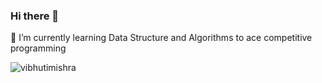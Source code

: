 ### Hi there 👋
🌱 I’m currently learning Data Structure and Algorithms to ace competitive programming
<p align="left"> <img src="https://github-readme-stats.vercel.app/api?username=vibhutimishra&show_icons=true&hide=stars&count_private=true&theme=buefy" alt="vibhutimishra" /> </p>  

<!--
**vibhutimishra/vibhutimishra** is a ✨ _special_ ✨ repository because its `README.md` (this file) appears on your GitHub profile.

Here are some ideas to get you started:

- 🔭 I’m currently working on ...
- 🌱 I’m currently learning ...
- 👯 I’m looking to collaborate on ...
- 🤔 I’m looking for help with ...
- 💬 Ask me about ...
- 📫 How to reach me: ...
- 😄 Pronouns: ...
- ⚡ Fun fact: ...
-->
